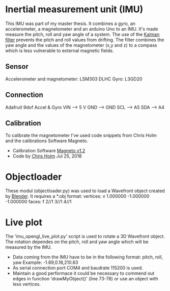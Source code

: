 # Inertial measurement unit (IMU)
This IMU was part of my master thesis. It combines a gyro, an accelerometer, a magnetometer  and an arduino Uno to an IMU. It's made measure the pitch, roll and yaw angle of a system.
The use of the [Kalman filter](https://en.wikipedia.org/wiki/Kalman_filter) prevents the pitch and roll values from drifting. The filter combines the yaw angle and the values of the magnetometer (x,y and z) to a compass which is less vulnerable to external magnetic fields.

## Sensor
Accelerometer and magnetometer: LSM303 DLHC
Gyro: L3GD20

## Connection
Adafruit 9dof Accel & Gyro
    VIN  -->   5 V
    GND  -->   GND
    SCL  -->   A5
    SDA  -->   A4

## Calibration
To calibrate the magnetometer I've used code snippets from Chris Holm and the calibrations Software Magneto.
* Calibration Software [Magneto v1.2](https://sites.google.com/site/sailboatinstruments1/home)
* Code by [Chris Holm]((https://forums.adafruit.com/viewtopic.php?f=8&t=136357&p=685932)) Jul 25, 2018

# Objectloader
These modul (objectloader.py) was used to load a Wavefront object created by [Blender](https://www.blender.org/).
It requires a *.obj format:
    vertices:
        v 1.000000 -1.000000 -1.000000
    faces:
        f 2//1 3//1 4//1

# Live plot
The 'imu_opengl_live_plot.py' script is used to rotate a 3D Wavefront object. The rotation dependes on the pitch, roll and yaw angle which will be measured by the IMU. 
* Data coming from the IMU have to be in the following format:
    pitch, roll, yaw
    Example: -1.89,0.18,210.63
* As serial connection port COM4 and baudrate 115200 is used.
* Maintain a good performace it could be necessary to commend out edges in function 'drawMyObject()' (line 73-78) or use an object with less vertices.